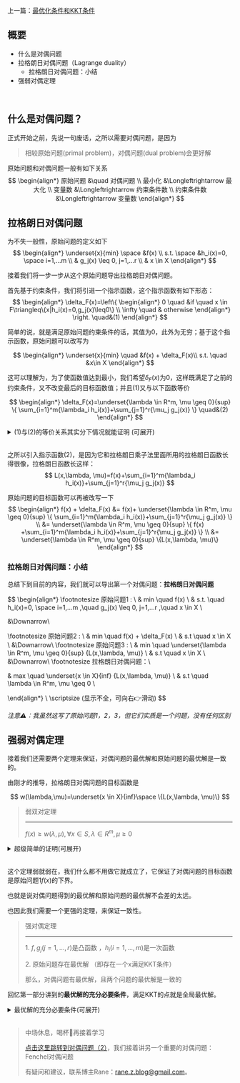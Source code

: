 上一篇：[最优化条件和KKT条件](./cG9zdDEubWQ=)

## 概要

- 什么是对偶问题
- 拉格朗日对偶问题（Lagrange duality）
    - 拉格朗日对偶问题：小结
- 强弱对偶定理



<br>

## 什么是对偶问题？
正式开始之前，先说一句废话，之所以需要对偶问题，是因为
> 相较原始问题(primal problem)，对偶问题(dual problem)会更好解

原始问题和对偶问题一般有如下关系
$$
\begin{align*}
原始问题 &\quad 对偶问题 \\
最小化 &\Longleftrightarrow 最大化 \\
变量数 &\Longleftrightarrow 约束条件数 \\
约束条件数 &\Longleftrightarrow 变量数
\end{align*}
$$

## 拉格朗日对偶问题

为不失一般性，原始问题的定义如下
$$
\begin{align*}
\underset{x}{min} \space &f(x) \\
s.t. \space  &h_i(x)=0, \space i=1,...m \\
& g_j(x) \leq 0, j=1,...r \\
& x \in X
\end{align*}
$$

接着我们将一步一步从这个原始问题导出拉格朗日对偶问题。

首先基于约束条件，我们将引进一个指示函数，这个指示函数有如下形态：
$$
\begin{align*}
\delta_F(x)=\left\{
    \begin{align*}
    0 \quad &if \quad x \in F\triangleq\{x|h_i(x)=0,g_j(x)\leq0\} \\
    \infty \quad & otherwise
    \end{align*} 
    \right. \quad&(1)
\end{align*}
$$

简单的说，就是满足原始问题约束条件的话，其值为0，此外为无穷；基于这个指示函数，原始问题可以改写为

$$
\begin{align*}
\underset{x}{min} \quad &f(x) + \delta_F(x)\\
s.t. \quad &x\in X
\end{align*}
$$

这可以理解为，为了使函数值达到最小，我们希望$\delta_F(x)$为0，这样既满足了之前的约束条件，又不改变最后的目标函数值；并且(1)又与以下函数等价

$$
\begin{align*}
\delta_F(x)=\underset{\lambda \in R^m, \mu \geq 0}{sup} \{ \sum_{i=1}^m{\lambda_i h_i(x)}+\sum_{j=1}^r{\mu_j g_j(x)} \} \quad&(2)
\end{align*}
$$

<details>
<summary>(1)与(2)的等价关系其实分下情况就能证明 (可展开)</summary>

1. $h_i(x) > 0 ，g_j(x) \leq 0$时，由(1)知$\delta_F(x)=\infty$，(2)取sup的话也为$\infty$
2. $h_i(x) = 0 ，g_j(x) \leq 0$时，由(1)知$\delta_F(x)=0$，(2)取sup也就是$sup \space g_j(x)$，也为0
3. $h_i(x) >0 ，g_j(x) > 0$时，显然(1)与(2)都为$\infty$
4. 其他情况读者可以自己试试推导

</details>

<br>

之所以引入指示函数(2)，是因为它和拉格朗日乘子法里面所用的拉格朗日函数长得很像，拉格朗日函数长这样：
$$
L(x,\lambda, \mu)=f(x)+\sum_{i=1}^m{\lambda_i h_i(x)}+\sum_{j=1}^r{\mu_j g_j(x)}
$$

原始问题的目标函数可以再被改写一下
$$
\begin{align*}
f(x) + \delta_F(x) &= f(x)+ \underset{\lambda \in R^m, \mu \geq 0}{sup} \{ \sum_{i=1}^m{\lambda_i h_i(x)}+\sum_{j=1}^r{\mu_j g_j(x)} \}  \\
&= \underset{\lambda \in R^m, \mu \geq 0}{sup} \{ f(x) +\sum_{i=1}^m{\lambda_i h_i(x)}+\sum_{j=1}^r{\mu_j g_j(x)} \} \\
&= \underset{\lambda \in R^m, \mu \geq 0}{sup} \{L(x,\lambda, \mu)\}
\end{align*}
$$

### 拉格朗日对偶问题：小结
总结下到目前的内容，我们就可以导出第一个对偶问题：**拉格朗日对偶问题**

$$
\begin{align*}
\footnotesize 原始问题1 : \\
& min \quad f(x) \\
& s.t.  \quad h_i(x)=0, \space i=1,...m ,\quad
g_j(x) \leq 0, j=1,...r ,\quad
x \in X \\

&\Downarrow\\

\footnotesize 原始问题2 : \\
& min \quad f(x) + \delta_F(x) \\
& s.t \quad x \in X \\
&\Downarrow\\
\footnotesize 原始问题3 : \\
& min \quad \underset{\lambda \in R^m, \mu \geq 0}{sup} \{L(x,\lambda, \mu)\} \\
& s.t \quad x \in X \\
&\Downarrow\\
\footnotesize 拉格朗日对偶问题：\\

& max \quad \underset{x \in X}{inf} \{L(x,\lambda, \mu)\} \\
& s.t \quad  \lambda \in R^m, \mu \geq 0 \\

\end{align*}
\\ \scriptsize (显示不全，可向右👉滑动)
$$

*注意⚠️：我虽然这写了原始问题1，2，3，但它们实质是一个问题，没有任何区别*

## 强弱对偶定理

接着我们还需要两个定理来保证，对偶问题的最优解和原始问题的最优解是一致的。

由刚才的推导，拉格朗日对偶问题的目标函数是

$$
w(\lambda,\mu)=\underset{x \in X}{inf}\space \{L(x,\lambda, \mu)\}
$$

> 弱双对定理
>
> ---
> $f(x) \geq w(\lambda,\mu), \forall x \in S, \lambda \in R^m, \mu \geq 0$

<details>
<summary>超级简单的证明(可展开)</summary>

$$
\begin{align*}
f(x) &\geq f(x)+ \sum_{i=1}^m{\lambda_i h_i(x)}+\sum_{j=1}^r{\mu_j g_j(x)} =L(x,\lambda, \mu)\\
& \geq \underset{x \in X}{inf}\space \{L(x,\lambda, \mu)\}\\
&= w(\lambda,\mu)
\end{align*} 
$$

第一个不等式成立的原因：当x是原始问题的最优解时，其需要满足$h_i(x)=0,\mu_j \geq 0, g_j(x) \leq 0$，则$\sum_{i=1}^m{\lambda_i h_i(x)}+\sum_{j=1}^r{\mu_j g_j(x)} \leq 0$

第二个不等式成立的原因：取得是$inf$

</details>

<br>

这个定理弱就弱在，我们什么都不用做它就成立了，它保证了对偶问题的目标函数是原始问题1$f(x)$的下界。

也就是说对偶问题得到的最优解和原始问题的最优解不会差的太远。

也因此我们需要一个更强的定理，来保证一致性。

> 强对偶定理
>
> ---
> 1\. $f,g_j(j=1,...,r)$是凸函数 ，$h_i(i=1,...,m)$是一次函数
>
> 2\. 原始问题存在最优解 （即存在一个x满足KKT条件）
>
> 那么，对偶问题有最优解，且两个问题的最优解是一致的

回忆第一部分讲到的**最优解的充分必要条件**，满足KKT的点就是全局最优解。

<details>
<summary>最优解的充分必要条件(可展开)</summary>

> **定理2**：最优解的充分必要条件
>
> ---
> $f,g_1,...,g_r$是可微凸函数，$h_i,i=1,...,m$是一次函数
>
> $(x^*,\lambda^*,\mu^*)$是
> $$
> \begin{align*}
> \underset{x}{min} \space &f(x) \\
> s.t. \space  &h_i(x)=0, \space i=1,...m \\
> &g_j(x) \leq 0, j=1,...r
> \end{align*}
> $$
>
> 满足条件(1)~(3)KKT点，则$x^*$是全局最小解

</details>

<br>

> 中场休息，喝杯🍵再接着学习
>
> [点击这里跳转到对偶问题（2）](./cG9zdDMubWQ=)，我们接着讲另一个重要的对偶问题：Fenchel对偶问题
>
> 有疑问和建议，联系博主Rane：rane.z.blog@gmail.com。